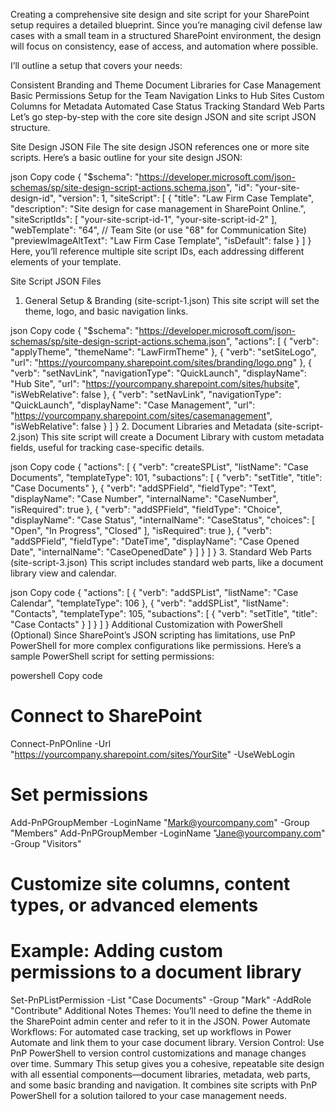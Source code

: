 Creating a comprehensive site design and site script for your SharePoint setup requires a detailed blueprint. Since you’re managing civil defense law cases with a small team in a structured SharePoint environment, the design will focus on consistency, ease of access, and automation where possible.

I’ll outline a setup that covers your needs:

Consistent Branding and Theme
Document Libraries for Case Management
Basic Permissions Setup for the Team
Navigation Links to Hub Sites
Custom Columns for Metadata
Automated Case Status Tracking
Standard Web Parts
Let’s go step-by-step with the core site design JSON and site script JSON structure.

Site Design JSON File
The site design JSON references one or more site scripts. Here’s a basic outline for your site design JSON:

json
Copy code
{
    "$schema": "https://developer.microsoft.com/json-schemas/sp/site-design-script-actions.schema.json",
    "id": "your-site-design-id",
    "version": 1,
    "siteScript": [
        {
            "title": "Law Firm Case Template",
            "description": "Site design for case management in SharePoint Online.",
            "siteScriptIds": [
                "your-site-script-id-1",
                "your-site-script-id-2"
            ],
            "webTemplate": "64", // Team Site (or use "68" for Communication Site)
            "previewImageAltText": "Law Firm Case Template",
            "isDefault": false
        }
    ]
}
Here, you’ll reference multiple site script IDs, each addressing different elements of your template.

Site Script JSON Files
1. General Setup & Branding (site-script-1.json)
This site script will set the theme, logo, and basic navigation links.

json
Copy code
{
    "$schema": "https://developer.microsoft.com/json-schemas/sp/site-design-script-actions.schema.json",
    "actions": [
        {
            "verb": "applyTheme",
            "themeName": "LawFirmTheme"
        },
        {
            "verb": "setSiteLogo",
            "url": "https://yourcompany.sharepoint.com/sites/branding/logo.png"
        },
        {
            "verb": "setNavLink",
            "navigationType": "QuickLaunch",
            "displayName": "Hub Site",
            "url": "https://yourcompany.sharepoint.com/sites/hubsite",
            "isWebRelative": false
        },
        {
            "verb": "setNavLink",
            "navigationType": "QuickLaunch",
            "displayName": "Case Management",
            "url": "https://yourcompany.sharepoint.com/sites/casemanagement",
            "isWebRelative": false
        }
    ]
}
2. Document Libraries and Metadata (site-script-2.json)
This site script will create a Document Library with custom metadata fields, useful for tracking case-specific details.

json
Copy code
{
    "actions": [
        {
            "verb": "createSPList",
            "listName": "Case Documents",
            "templateType": 101,
            "subactions": [
                {
                    "verb": "setTitle",
                    "title": "Case Documents"
                },
                {
                    "verb": "addSPField",
                    "fieldType": "Text",
                    "displayName": "Case Number",
                    "internalName": "CaseNumber",
                    "isRequired": true
                },
                {
                    "verb": "addSPField",
                    "fieldType": "Choice",
                    "displayName": "Case Status",
                    "internalName": "CaseStatus",
                    "choices": [
                        "Open",
                        "In Progress",
                        "Closed"
                    ],
                    "isRequired": true
                },
                {
                    "verb": "addSPField",
                    "fieldType": "DateTime",
                    "displayName": "Case Opened Date",
                    "internalName": "CaseOpenedDate"
                }
            ]
        }
    ]
}
3. Standard Web Parts (site-script-3.json)
This script includes standard web parts, like a document library view and calendar.

json
Copy code
{
    "actions": [
        {
            "verb": "addSPList",
            "listName": "Case Calendar",
            "templateType": 106
        },
        {
            "verb": "addSPList",
            "listName": "Contacts",
            "templateType": 105,
            "subactions": [
                {
                    "verb": "setTitle",
                    "title": "Case Contacts"
                }
            ]
        }
    ]
}
Additional Customization with PowerShell (Optional)
Since SharePoint’s JSON scripting has limitations, use PnP PowerShell for more complex configurations like permissions. Here’s a sample PowerShell script for setting permissions:

powershell
Copy code
# Connect to SharePoint
Connect-PnPOnline -Url "https://yourcompany.sharepoint.com/sites/YourSite" -UseWebLogin

# Set permissions
Add-PnPGroupMember -LoginName "Mark@yourcompany.com" -Group "Members"
Add-PnPGroupMember -LoginName "Jane@yourcompany.com" -Group "Visitors"

# Customize site columns, content types, or advanced elements
# Example: Adding custom permissions to a document library
Set-PnPListPermission -List "Case Documents" -Group "Mark" -AddRole "Contribute"
Additional Notes
Themes: You’ll need to define the theme in the SharePoint admin center and refer to it in the JSON.
Power Automate Workflows: For automated case tracking, set up workflows in Power Automate and link them to your case document library.
Version Control: Use PnP PowerShell to version control customizations and manage changes over time.
Summary
This setup gives you a cohesive, repeatable site design with all essential components—document libraries, metadata, web parts, and some basic branding and navigation. It combines site scripts with PnP PowerShell for a solution tailored to your case management needs.
